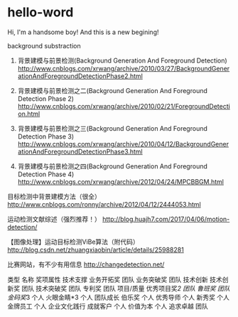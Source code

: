 # hello-word

Hi, I'm a handsome boy! And this is a new begining!

background substraction
1. 背景建模与前景检测(Background Generation And Foreground Detection)
http://www.cnblogs.com/xrwang/archive/2010/03/27/BackgroundGenerationAndForegroundDetectionPhase2.html

2. 背景建模与前景检测之二(Background Generation And Foreground Detection Phase 2)
http://www.cnblogs.com/xrwang/archive/2010/02/21/ForegroundDetection.html

3. 背景建模与前景检测之三(Background Generation And Foreground Detection Phase 3)
http://www.cnblogs.com/xrwang/archive/2010/04/12/BackgroundGenerationAndForegroundDetectionPhase3.html

4. 背景建模与前景检测之四(Background Generation And Foreground Detection Phase 4)
http://www.cnblogs.com/xrwang/archive/2012/04/24/MPCBBGM.html

目标检测中背景建模方法（很全）
http://www.cnblogs.com/ronny/archive/2012/04/12/2444053.html

运动检测文献综述（强烈推荐！）
http://blog.huajh7.com/2017/04/06/motion-detection/

【图像处理】运动目标检测ViBe算法（附代码）
http://blog.csdn.net/zhuangxiaobin/article/details/25988281

比赛网站，有不少有用信息
http://changedetection.net/

类型	名称	奖项属性
技术支撑	业务开拓奖	团队
	业务突破奖	团队
技术创新	技术创新奖	团队
	技术突破奖	团队
	专利奖	团队
项目/质量	优秀项目奖*2	团队
	鲁班奖	团队
	金码奖*3	个人
	火眼金睛*3	个人
团队成长	伯乐奖	个人
	优秀导师	个人
	新秀奖	个人
	金牌员工	个人
企业文化践行	成就客户	个人
	价值为本	个人
	追求卓越	团队
